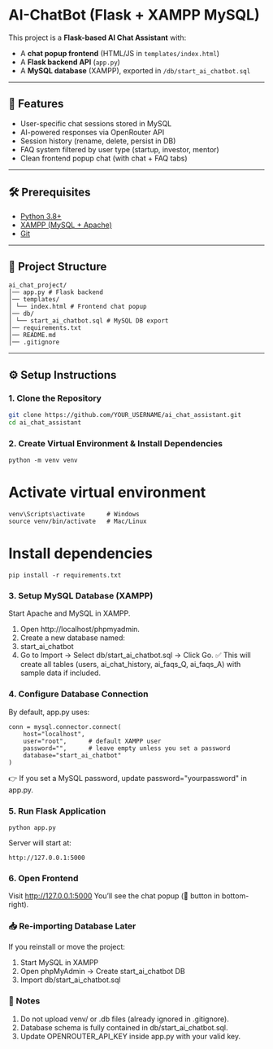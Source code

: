 # AI-ChatBot (Flask + XAMPP MySQL)

This project is a **Flask-based AI Chat Assistant** with:
- A **chat popup frontend** (HTML/JS in `templates/index.html`)
- A **Flask backend API** (`app.py`)
- A **MySQL database** (XAMPP), exported in `/db/start_ai_chatbot.sql`

---

## 🚀 Features
- User-specific chat sessions stored in MySQL
- AI-powered responses via OpenRouter API
- Session history (rename, delete, persist in DB)
- FAQ system filtered by user type (startup, investor, mentor)
- Clean frontend popup chat (with chat + FAQ tabs)

---

## 🛠️ Prerequisites
- [Python 3.8+](https://www.python.org/downloads/)
- [XAMPP (MySQL + Apache)](https://www.apachefriends.org/download.html)
- [Git](https://git-scm.com/downloads)

---

## 📂 Project Structure

```
ai_chat_project/
│── app.py # Flask backend
│── templates/
│ └── index.html # Frontend chat popup
│── db/
│ └── start_ai_chatbot.sql # MySQL DB export
│── requirements.txt
│── README.md
│── .gitignore
```

---

## ⚙️ Setup Instructions

### 1. Clone the Repository
```bash
git clone https://github.com/YOUR_USERNAME/ai_chat_assistant.git
cd ai_chat_assistant
```

### 2. Create Virtual Environment & Install Dependencies
```
python -m venv venv
```
# Activate virtual environment
```
venv\Scripts\activate      # Windows
source venv/bin/activate   # Mac/Linux
```

# Install dependencies
```
pip install -r requirements.txt
```

### 3. Setup MySQL Database (XAMPP)

Start Apache and MySQL in XAMPP.

1. Open http://localhost/phpmyadmin.
2. Create a new database named:
3. start_ai_chatbot
4. Go to Import → Select db/start_ai_chatbot.sql → Click Go.
✅ This will create all tables (users, ai_chat_history, ai_faqs_Q, ai_faqs_A) with sample data if included.

### 4. Configure Database Connection

By default, app.py uses:
```
conn = mysql.connector.connect(
    host="localhost",
    user="root",      # default XAMPP user
    password="",      # leave empty unless you set a password
    database="start_ai_chatbot"
)
```
👉 If you set a MySQL password, update password="yourpassword" in app.py.

### 5. Run Flask Application
```
python app.py
```
Server will start at:
```
http://127.0.0.1:5000
```
### 6. Open Frontend
Visit http://127.0.0.1:5000
You’ll see the chat popup (💬 button in bottom-right).

### 📥 Re-importing Database Later
If you reinstall or move the project:
1. Start MySQL in XAMPP
2. Open phpMyAdmin → Create start_ai_chatbot DB
3. Import db/start_ai_chatbot.sql

### 📝 Notes

1. Do not upload venv/ or .db files (already ignored in .gitignore).
2. Database schema is fully contained in db/start_ai_chatbot.sql.
3. Update OPENROUTER_API_KEY inside app.py with your valid key.
